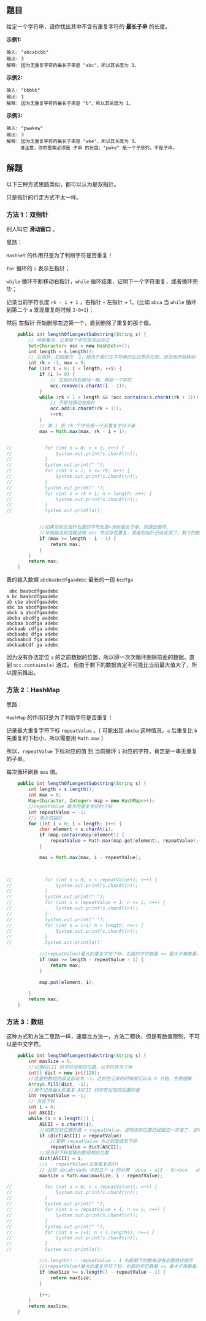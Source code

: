 ## 题目

给定一个字符串，请你找出其中不含有重复字符的 **最长子串** 的长度。

**示例1:**

```
输入: "abcabcbb"
输出: 3 
解释: 因为无重复字符的最长子串是 "abc"，所以其长度为 3。
```

**示例2:**

```
输入: "bbbbb"
输出: 1
解释: 因为无重复字符的最长子串是 "b"，所以其长度为 1。
```

**示例3:**

```
输入: "pwwkew"
输出: 3
解释: 因为无重复字符的最长子串是 "wke"，所以其长度为 3。
     请注意，你的答案必须是 子串 的长度，"pwke" 是一个子序列，不是子串。
```

## 解题

以下三种方式思路类似，都可以认为是双指针。

只是指针的行走方式不太一样。

### 方法 1：双指针

别人叫它 **滑动窗口** 。

思路：

`HashSet` 的作用只是为了判断字符是否重复！

`for` 循环的 `i` 表示左指针；

`while`  循环不断移动右指针，`while` 循环结束，证明下一个字符重复，或者循环完毕；

记录当前字符长度 `rk - i + 1` ，右指针 - 左指针 + 1。(比如 `abca` 当 `while` 循环到第二个 `a` 发现重复的时候 `2-0+1`)；

然后 左指针 开始删除左边第一个，直到删除了重复的那个值。

```java
    public int lengthOfLongestSubstring(String s) {
        // 哈希集合，记录每个字符是否出现过
        Set<Character> occ = new HashSet<>();
        int length = s.length();
        // 右指针，初始值为 -1，相当于我们在字符串的左边界的左侧，还没有开始移动
        int rk = -1, max = 0;
        for (int i = 0; i < length; ++i) {
            if (i != 0) {
                // 左指针向右移动一格，移除一个字符
                occ.remove(s.charAt(i - 1));
            }
            while (rk + 1 < length && !occ.contains(s.charAt(rk + 1))) {
                // 不断地移动右指针
                occ.add(s.charAt(rk + 1));
                ++rk;
            }
            // 第 i 到 rk 个字符是一个无重复字符子串
            max = Math.max(max, rk - i + 1);


//            for (int n = 0; n < i; n++) {
//                System.out.print(s.charAt(n));
//            }
//            System.out.print(" ");
//            for (int n = i; n <= rk; n++) {
//                System.out.print(s.charAt(n));
//            }
//            System.out.print(" ");
//            for (int n = rk + 1; n < length; n++) {
//                System.out.print(s.charAt(n));
//            }
//            System.out.println();


            //如果当前左指针右面的字符长度<当前最长子串，则退出循环。
            //毕竟能走到这就证明 occ 中还存在重复，或者右指针已经走完了。剩下的数据已经不可能比当前子串长了。
            if (max >= length - i - 1) {
                return max;
            }
        }
        return max;
    }
```

我的输入数据 `abcbaabcdfgaadebc` 最长的一段 `bcdfga` 

```
 abc baabcdfgaadebc
a bc baabcdfgaadebc
ab cba abcdfgaadebc
abc ba abcdfgaadebc
abcb a abcdfgaadebc
abcba abcdfg aadebc
abcbaa bcdfga adebc
abcbaab cdfga adebc
abcbaabc dfga adebc
abcbaabcd fga adebc
abcbaabcdf ga adebc
```

因为没有办法定位 `a` 的之前数据的位置，所以得一次次循环删除前面的数据，直到 `occ.contains(a)` 通过。
但由于剩下的数据肯定不可能比当前最大值大了，所以提前推出。

### 方法  2：HashMap

思路：

`HashMap` 的作用只是为了判断字符是否重复！

记录最大重复字符下标 `repeatValue`  。( 可能出现 `abcba` 这种情况，`a` 后重复比 `b` 先重复的下标小，所以需要用 `Math.max` )

所以，`repeatValue` 下标对应的值 到 当前循环 `i` 对应的字符，肯定是一串无重复的子串。

每次循环刷新 `max` 值。

```java
    public int lengthOfLongestSubstring(String s) {
        int length = s.length();
        int max = 0;
        Map<Character, Integer> map = new HashMap<>();
        //repeatValue 最大的重复字符的下标
        int repeatValue = -1;
        //i 表示右指针
        for (int i = 0; i < length; i++) {
            char element = s.charAt(i);
            if (map.containsKey(element)) {
                repeatValue = Math.max(map.get(element), repeatValue);
            }

            max = Math.max(max, i - repeatValue);
					 


//            for (int n = 0; n < repeatValue+1; n++) {
//                System.out.print(s.charAt(n));
//            }
//            System.out.print(" ");
//            for (int n = repeatValue + 1; n <= i; n++) {
//                System.out.print(s.charAt(n));
//            }
//            System.out.print(" ");
//            for (int n = i+1; n < length; n++) {
//                System.out.print(s.charAt(n));
//            }
//            System.out.println();
          
            //(repeatValue)最大的重复字符下标，右面的字符数量 <= 最大子串数量，则循环没有意义，即使剩下的全部连续不重复也和最大子串一样长
            if (max >= length - repeatValue - 1) {
                return max;
            }
          
            map.put(element, i);

        }
        return max;
    }
```

### 方法  3：数组

这种方式和方法二思路一样，速度比方法一，方法二都快，但是有数值限制，不可以是中文字符。

```java
    public int lengthOfLongestSubstring(String s) {
        int maxSize = 0;
        //记录ASCII 码字符出现的位置，以字符作为下标
        int[] dict = new int[128];
        //这里把数组内容全部设为 -1，之后在记录的时候就可以从 0 开始，方便理解
        Arrays.fill(dict, -1);
        //用于记录最大的重复 ASCII 码字符出现的位置的值
        int repeatValue = -1;
        // 当前下标
        int i = 0;
        int ASCII;
        while (i < s.length()) {
            ASCII = s.charAt(i);
            //如果当前位置的值 > repeatValue，证明当前位置已经赋过一次值了，证明字符重复
            if (dict[ASCII] > repeatValue)
                //更新 repeatValue 为之前赋值的下标
                repeatValue = dict[ASCII];
            //将当前下标赋值到数组相应位置
            dict[ASCII] = i;
            //i - repeatValue(去除重复部分)
            // 比如 abcabcdade 中的三个 a 的计算  abca - a(3 - 0)=bca   abcabcda - abca(7 - 3)=bcda
            maxSize = Math.max(maxSize, i - repeatValue);

//            for (int n = 0; n < repeatValue+1; n++) {
//                System.out.print(s.charAt(n));
//            }
//            System.out.print(" ");
//            for (int n = repeatValue + 1; n <= i; n++) {
//                System.out.print(s.charAt(n));
//            }
//            System.out.print(" ");
//            for (int n = i+1; n < s.length(); n++) {
//                System.out.print(s.charAt(n));
//            }
//            System.out.println();

            //s.length() - repeatValue - 1 判断剩下的数有没有必要继续循环
            //(repeatValue)最大的重复字符下标，右面的字符数量 <= 最大子串数量，则循环没有意义，即使剩下的全部连续不重复也和最大子串一样长
            if (maxSize >= s.length() - repeatValue - 1) {
                return maxSize;
            }
          
            i++;
        }
        return maxSize;
    }
```

